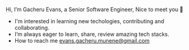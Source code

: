 Hi, I’m Gacheru Evans, a Senior Software Engineer, Nice to meet you 👋
- I'm interested in learning new techologies, contributing and collaborating.
- I’m always eager to learn, share, review amazing tech stacks.
- How to reach me evans.gacheru.munene@gmail.com

<!---
gacheruevans/gacheruevans is a ✨ special ✨ repository because its `README.md` (this file) appears on your GitHub profile.
You can click the Preview link to take a look at your changes.
--->
